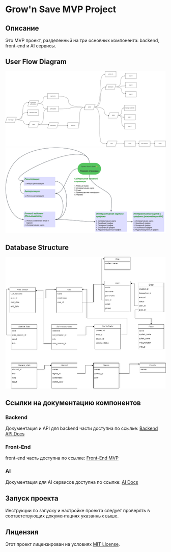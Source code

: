

# Grow'n Save MVP Project

## Описание
Это MVP проект, разделенный на три основных компонента: backend, front-end и AI сервисы.

## User Flow Diagram
![User Flow Diagram](grown-userflow.drawio.png)
![User Flow](User%20flow%20(Grow'n%20Save!).png)
## Database Structure
![Database Structure](database.drawio.png)

## Ссылки на документацию компонентов

### Backend
Документация и API для backend части доступна по ссылке:
[Backend API Docs](https://api-grownsave.ai-softdev.com/docs)

### Front-End
front-end часть доступна по ссылке:
[Front-End MVP](https://grownsave.ai-softdev.com/)

### AI
Документация для AI сервисов доступна по ссылке:
[AI Docs](https://ai-grownsave.ai-softdev.com/docs)

## Запуск проекта
Инструкции по запуску и настройке проекта следует проверять в соответствующих документациях указанных выше.

## Лицензия
Этот проект лицензирован на условиях [MIT License](LICENSE).
